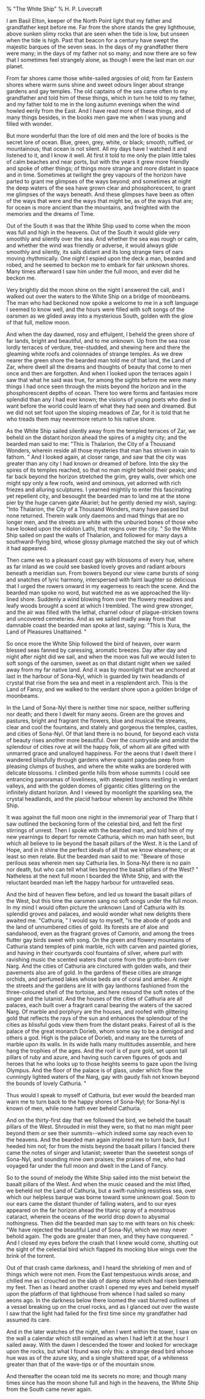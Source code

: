 % "The White Ship" 
% H. P. Lovecraft

    

 

I am Basil Elton, keeper of the North Point light that my father and grandfather kept before
me. Far from the shore stands the grey lighthouse, above sunken slimy rocks that are seen when
the tide is low, but unseen when the tide is high. Past that beacon for a century have swept
the majestic barques of the seven seas. In the days of my grandfather there were many; in the
days of my father not so many; and now there are so few that I sometimes feel strangely alone,
as though I were the last man on our planet. 

 From far shores came those white-sailed argosies of old; from far Eastern shores
where warm suns shine and sweet odours linger about strange gardens and gay temples. The old
captains of the sea came often to my grandfather and told him of these things, which in turn
he told to my father, and my father told to me in the long autumn evenings when the wind howled
eerily from the East. And I have read more of these things, and of many things besides, in the
books men gave me when I was young and filled with wonder. 

 But more wonderful than the lore of old men and the lore of books is the secret
lore of ocean. Blue, green, grey, white, or black; smooth, ruffled, or mountainous; that ocean
is not silent. All my days have I watched it and listened to it, and I know it well. At first
it told to me only the plain little tales of calm beaches and near ports, but with the years
it grew more friendly and spoke of other things; of things more strange and more distant in
space and in time. Sometimes at twilight the grey vapours of the horizon have parted to grant
me glimpses of the ways beyond; and sometimes at night the deep waters of the sea have grown
clear and phosphorescent, to grant me glimpses of the ways beneath. And these glimpses have
been as often of the ways that were and the ways that might be, as of the ways that are; for
ocean is more ancient than the mountains, and freighted with the memories and the dreams of
Time. 

 Out of the South it was that the White Ship used to come when the moon was
full and high in the heavens. Out of the South it would glide very smoothly and silently over
the sea. And whether the sea was rough or calm, and whether the wind was friendly or adverse,
it would always glide smoothly and silently, its sails distant and its long strange tiers of
oars moving rhythmically. One night I espied upon the deck a man, bearded and robed, and he
seemed to beckon me to embark for fair unknown shores. Many times afterward I saw him under
the full moon, and ever did he beckon me. 

 Very brightly did the moon shine on the night I answered the call, and I walked
out over the waters to the White Ship on a bridge of moonbeams. The man who had beckoned now
spoke a welcome to me in a soft language I seemed to know well, and the hours were filled with
soft songs of the oarsmen as we glided away into a mysterious South, golden with the glow of
that full, mellow moon. 

 And when the day dawned, rosy and effulgent, I beheld the green shore of far
lands, bright and beautiful, and to me unknown. Up from the sea rose lordly terraces of verdure,
tree-studded, and shewing here and there the gleaming white roofs and colonnades of strange
temples. As we drew nearer the green shore the bearded man told me of that land, the Land of
Zar, where dwell all the dreams and thoughts of beauty that come to men once and then are forgotten.
And when I looked upon the terraces again I saw that what he said was true, for among the sights
before me were many things I had once seen through the mists beyond the horizon and in the phosphorescent
depths of ocean. There too were forms and fantasies more splendid than any I had ever known;
the visions of young poets who died in want before the world could learn of what they had seen
and dreamed. But we did not set foot upon the sloping meadows of Zar, for it is told that he
who treads them may nevermore return to his native shore. 

 As the White Ship sailed silently away from the templed terraces of Zar, we
beheld on the distant horizon ahead the spires of a mighty city; and the bearded man said to
me: "This is Thalarion, the City of a Thousand Wonders, wherein reside all those mysteries
that man has striven in vain to fathom. " And I looked again, at closer range, and saw
that the city was greater than any city I had known or dreamed of before. Into the sky the spires
of its temples reached, so that no man might behold their peaks; and far back beyond the horizon
stretched the grim, grey walls, over which one might spy only a few roofs, weird and ominous,
yet adorned with rich friezes and alluring sculptures. I yearned mightily to enter this fascinating
yet repellent city, and besought the bearded man to land me at the stone pier by the huge carven
gate Akariel; but he gently denied my wish, saying: "Into Thalarion, the City of a Thousand
Wonders, many have passed but none returned. Therein walk only daemons and mad things that are
no longer men, and the streets are white with the unburied bones of those who have looked upon
the eidolon Lathi, that reigns over the city. " So the White Ship sailed on past the walls
of Thalarion, and followed for many days a southward-flying bird, whose glossy plumage matched
the sky out of which it had appeared. 

 Then came we to a pleasant coast gay with blossoms of every hue, where as far
inland as we could see basked lovely groves and radiant arbours beneath a meridian sun. From
bowers beyond our view came bursts of song and snatches of lyric harmony, interspersed with
faint laughter so delicious that I urged the rowers onward in my eagerness to reach the scene.
And the bearded man spoke no word, but watched me as we approached the lily-lined shore. Suddenly
a wind blowing from over the flowery meadows and leafy woods brought a scent at which I trembled.
The wind grew stronger, and the air was filled with the lethal, charnel odour of plague-stricken
towns and uncovered cemeteries. And as we sailed madly away from that damnable coast the bearded
man spoke at last, saying: "This is Xura, the Land of Pleasures Unattained. " 

 So once more the White Ship followed the bird of heaven, over warm blessed
seas fanned by caressing, aromatic breezes. Day after day and night after night did we sail,
and when the moon was full we would listen to soft songs of the oarsmen, sweet as on that distant
night when we sailed away from my far native land. And it was by moonlight that we anchored
at last in the harbour of Sona-Nyl, which is guarded by twin headlands of crystal that rise
from the sea and meet in a resplendent arch. This is the Land of Fancy, and we walked to the
verdant shore upon a golden bridge of moonbeams. 

 In the Land of Sona-Nyl there is neither time nor space, neither suffering
nor death; and there I dwelt for many aeons. Green are the groves and pastures, bright and fragrant
the flowers, blue and musical the streams, clear and cool the fountains, and stately and gorgeous
the temples, castles, and cities of Sona-Nyl. Of that land there is no bound, for beyond each
vista of beauty rises another more beautiful. Over the countryside and amidst the splendour
of cities rove at will the happy folk, of whom all are gifted with unmarred grace and unalloyed
happiness. For the aeons that I dwelt there I wandered blissfully through gardens where quaint
pagodas peep from pleasing clumps of bushes, and where the white walks are bordered with delicate
blossoms. I climbed gentle hills from whose summits I could see entrancing panoramas of loveliness,
with steepled towns nestling in verdant valleys, and with the golden domes of gigantic cities
glittering on the infinitely distant horizon. And I viewed by moonlight the sparkling sea, the
crystal headlands, and the placid harbour wherein lay anchored the White Ship. 

 It was against the full moon one night in the immemorial year of Tharp that
I saw outlined the beckoning form of the celestial bird, and felt the first stirrings of unrest.
Then I spoke with the bearded man, and told him of my new yearnings to depart for remote Cathuria,
which no man hath seen, but which all believe to lie beyond the basalt pillars of the West.
It is the Land of Hope, and in it shine the perfect ideals of all that we know elsewhere; or
at least so men relate. But the bearded man said to me: "Beware of those perilous seas
wherein men say Cathuria lies. In Sona-Nyl there is no pain nor death, but who can tell what
lies beyond the basalt pillars of the West? " Natheless at the next full moon I boarded
the White Ship, and with the reluctant bearded man left the happy harbour for untravelled seas. 

 And the bird of heaven flew before, and led us toward the basalt pillars of
the West, but this time the oarsmen sang no soft songs under the full moon. In my mind I would
often picture the unknown Land of Cathuria with its splendid groves and palaces, and would wonder
what new delights there awaited me. "Cathuria, " I would say to myself, "is
the abode of gods and the land of unnumbered cities of gold. Its forests are of aloe and sandalwood,
even as the fragrant groves of Camorin, and among the trees flutter gay birds sweet with song.
On the green and flowery mountains of Cathuria stand temples of pink marble, rich with carven
and painted glories, and having in their courtyards cool fountains of silver, where purl with
ravishing music the scented waters that come from the grotto-born river Narg. And the cities
of Cathuria are cinctured with golden walls, and their pavements also are of gold. In the gardens
of these cities are strange orchids, and perfumed lakes whose beds are of coral and amber. At
night the streets and the gardens are lit with gay lanthorns fashioned from the three-coloured
shell of the tortoise, and here resound the soft notes of the singer and the lutanist. And the
houses of the cities of Cathuria are all palaces, each built over a fragrant canal bearing the
waters of the sacred Narg. Of marble and porphyry are the houses, and roofed with glittering
gold that reflects the rays of the sun and enhances the splendour of the cities as blissful
gods view them from the distant peaks. Fairest of all is the palace of the great monarch Dorieb,
whom some say to be a demigod and others a god. High is the palace of Dorieb, and many are the
turrets of marble upon its walls. In its wide halls many multitudes assemble, and here hang
the trophies of the ages. And the roof is of pure gold, set upon tall pillars of ruby and azure,
and having such carven figures of gods and heroes that he who looks up to those heights seems
to gaze upon the living Olympus. And the floor of the palace is of glass, under which flow the
cunningly lighted waters of the Narg, gay with gaudy fish not known beyond the bounds of lovely
Cathuria. " 

 Thus would I speak to myself of Cathuria, but ever would the bearded man warn
me to turn back to the happy shores of Sona-Nyl; for Sona-Nyl is known of men, while none hath
ever beheld Cathuria. 

 And on the thirty-first day that we followed the bird, we beheld the basalt
pillars of the West. Shrouded in mist they were, so that no man might peer beyond them or see
their summits--which indeed some say reach even to the heavens. And the bearded man again
implored me to turn back, but I heeded him not; for from the mists beyond the basalt pillars
I fancied there came the notes of singer and lutanist; sweeter than the sweetest songs of Sona-Nyl,
and sounding mine own praises; the praises of me, who had voyaged far under the full moon and
dwelt in the Land of Fancy. 

 So to the sound of melody the White Ship sailed into the mist betwixt the basalt
pillars of the West. And when the music ceased and the mist lifted, we beheld not the Land of
Cathuria, but a swift-rushing resistless sea, over which our helpless barque was borne toward
some unknown goal. Soon to our ears came the distant thunder of falling waters, and to our eyes
appeared on the far horizon ahead the titanic spray of a monstrous cataract, wherein the oceans
of the world drop down to abysmal nothingness. Then did the bearded man say to me with tears
on his cheek: "We have rejected the beautiful Land of Sona-Nyl, which we may never behold
again. The gods are greater than men, and they have conquered. " And I closed my eyes before
the crash that I knew would come, shutting out the sight of the celestial bird which flapped
its mocking blue wings over the brink of the torrent. 

 Out of that crash came darkness, and I heard the shrieking of men and of things
which were not men. From the East tempestuous winds arose, and chilled me as I crouched on the
slab of damp stone which had risen beneath my feet. Then as I heard another crash I opened my
eyes and beheld myself upon the platform of that lighthouse from whence I had sailed so many
aeons ago. In the darkness below there loomed the vast blurred outlines of a vessel breaking
up on the cruel rocks, and as I glanced out over the waste I saw that the light had failed for
the first time since my grandfather had assumed its care. 

 And in the later watches of the night, when I went within the tower, I saw
on the wall a calendar which still remained as when I had left it at the hour I sailed away.
With the dawn I descended the tower and looked for wreckage upon the rocks, but what I found
was only this: a strange dead bird whose hue was as of the azure sky, and a single shattered
spar, of a whiteness greater than that of the wave-tips or of the mountain snow. 

 And thereafter the ocean told me its secrets no more; and though many times
since has the moon shone full and high in the heavens, the White Ship from the South came never
again. 
